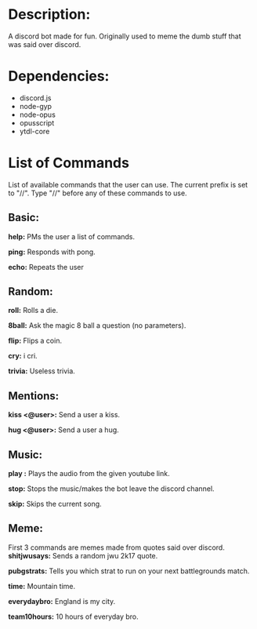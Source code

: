 Description: 
============
A discord bot made for fun. Originally used to meme the dumb stuff that was said over discord. 

Dependencies:
============
* discord.js
* node-gyp
* node-opus
* opusscript
* ytdl-core

List of Commands
============

List of available commands that the user can use. The current prefix is set to "//". Type "//" before any of these commands to use.

Basic:
--------
**help:** PMs the user a list of commands.

**ping:** Responds with pong.

**echo:** Repeats the user

Random:
--------
**roll:** Rolls a die.

**8ball:** Ask the magic 8 ball a question (no parameters).
 
**flip:** Flips a coin.

**cry:** i cri.

**trivia:** Useless trivia.

Mentions:
--------
**kiss <@user>:** Send a user a kiss.

**hug <@user>:** Send a user a hug.

Music:
--------
**play <youtube link>:** Plays the audio from the given youtube link.

**stop:** Stops the music/makes the bot leave the discord channel.

**skip:** Skips the current song.

Meme:
--------
First 3 commands are memes made from quotes said over discord.
**shitjwusays:** Sends a random jwu 2k17 quote.

**pubgstrats:** Tells you which strat to run on your next battlegrounds match.

**time:** Mountain time.

**everydaybro:** England is my city.

**team10hours:** 10 hours of everyday bro.

